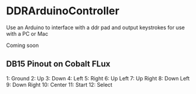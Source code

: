 # DDRArduinoController
Use an Arduino to interface with a ddr pad and output keystrokes for use with a PC or Mac

Coming soon

## DB15 Pinout on Cobalt FLux
<ADD DB15 image>

1: Ground
2: Up
3: Down
4: Left
5: Right
6: Up Left
7: Up Right
8: Down Left
9: Down Right
10: Center
11: Start
12: Select

